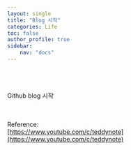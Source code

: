 ```yaml
---
layout: single
title: "Blog 시작"
categories: Life
toc: false
author_profile: true
sidebar:
    nav: "docs"
---
```

<br>
<br>
<br>
Github blog 시작
<br>
<br>
<br>

Reference:    
[https://www.youtube.com/c/teddynote](https://www.youtube.com/c/teddynote)

